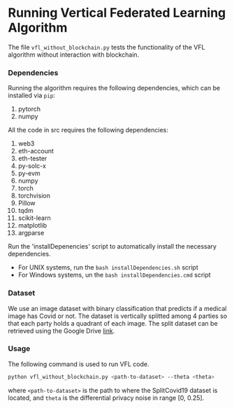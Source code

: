# Running Vertical Federated Learning Algorithm

The file `vfl_without_blockchain.py` tests the functionality of the VFL algorithm without interaction with blockchain.

### Dependencies

Running the algorithm requires the following dependencies, which can be installed via `pip`:

1. pytorch
2. numpy

All the code in src requires the following dependencies:
1. web3
2. eth-account
3. eth-tester
4. py-solc-x
5. py-evm
6. numpy
7. torch
8. torchvision
9. Pillow
10. tqdm
11. scikit-learn
12. matplotlib
13. argparse

Run the 'installDepenencies' script to automatically install the necessary dependencies. 
- For UNIX systems, run the ```bash installDependencies.sh``` script
- For Windows systems, un the ```bash installDependencies.cmd``` script

### Dataset

We use an image dataset with binary classification that predicts if a medical image has Covid or not.
The dataset is vertically splitted among 4 parties so that each party holds a quadrant of each image.
The split dataset can be retrieved using the Google Drive [link](https://drive.google.com/file/d/1LUGy0TA03C-wcLBk8YGDeVJ42u2yHmY_/view?usp=sharing).

### Usage

The following command is used to run VFL code.
```bash
python vfl_without_blockchain.py <path-to-dataset> --theta <theta>
```
where `<path-to-dataset>` is the path to where the SplitCovid19 dataset is located, and `theta` is the differential privacy noise in range [0, 0.25].
